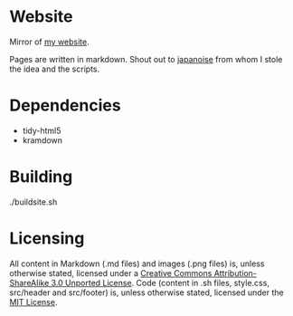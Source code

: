 # Website
Mirror of [my website](https://pierrec.tech).

Pages are written in markdown. Shout out to [japanoise](https://github.com/japanoise/website) from whom I stole the idea and the scripts.

# Dependencies
- tidy-html5
- kramdown

# Building
./buildsite.sh

# Licensing
All content in Markdown (.md files) and images (.png files) is, unless otherwise stated, licensed under a [Creative Commons Attribution-ShareAlike 3.0 Unported License](http://creativecommons.org/licenses/by-sa/3.0/).
Code (content in .sh files, style.css, src/header and src/footer) is, unless otherwise stated, licensed under the [MIT License](https://opensource.org/licenses/MIT).
